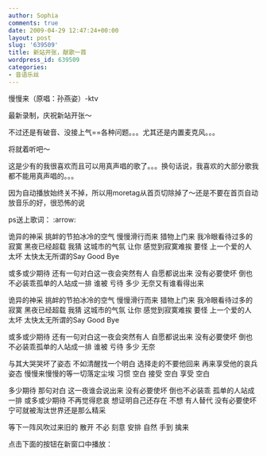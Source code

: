 ```yaml
---
author: Sophia
comments: true
date: 2009-04-29 12:47:24+00:00
layout: post
slug: '639509'
title: 新站开张，献歌一首
wordpress_id: 639509
categories:
- 音语乐丝
---
```


慢慢来（原唱：孙燕姿）-ktv

最新录制，庆祝新站开张～

不过还是有破音、没接上气==各种问题。。。尤其还是内置麦克风。。。

将就着听吧～

这是少有的我很喜欢而且可以用真声唱的歌了。。。换句话说，我喜欢的大部分歌我都不能用真声唱的。。。

因为自动播放始终关不掉，所以用moretag从首页切除掉了～还是不要在首页自动放音乐的好，很恐怖的说

ps送上歌词： :arrow:

诡异的神采 挑衅的节拍冰冷的空气 慢慢滑行而来
猎物上门来 我冷眼看待过多的寂寞 黑夜已经超载
我猜 这城市的气氛
让你 感觉到寂寞难挨
要怪 上一个爱的人
太坏 太快太无所谓的Say Good Bye

或多或少期待 还有一句对白这一夜会突然有人 自愿都说出来
没有必要使坏 倒也不必装乖孤单的人站成一排
谁被 亏待 多少 无奈又有谁看得出来

诡异的神采 挑衅的节拍冰冷的空气 慢慢滑行而来
猎物上门来 我冷眼看待过多的寂寞 黑夜已经超载
我猜 这城市的气氛
让你 感觉到寂寞难挨
要怪 上一个爱的人
太坏 太快太无所谓的Say Good Bye

或多或少期待 还有一句对白这一夜会突然有人 自愿都说出来
没有必要使坏 倒也不必装乖孤单的人站成一排
谁被 亏待 多少 无奈

与其大哭哭坏了姿态 不如清醒找一个明白
选择走的不要他回来 再来享受他的哀兵姿态
慢慢来慢慢的等一切落定尘埃
习惯 空白 接受 空白 享受 空白

多少期待 那句对白 这一夜谁会说出来
没有必要使坏 倒也不必装乖 孤单的人站成一排
或多或少期待 不再觉得悲哀 想证明自己还存在 不想 有人替代
没有必要使坏 宁可就被淘汰世界还是那么精采

等下一阵风吹过来旧的 散开 不必 刻意 安排 自然 手到 擒来

<!-- more -->点击下面的按钮在新窗口中播放：

